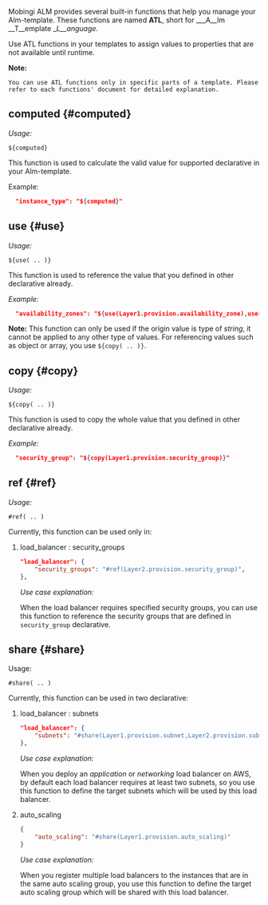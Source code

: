 Mobingi ALM provides several built-in functions that help you manage your Alm-template. These functions are named __ATL__, short for ___A__lm __T__emplate __L__anguage._

Use ATL functions in your templates to assign values to properties that are not available until runtime.

__Note:__

    You can use ATL functions only in specific parts of a template. Please refer to each functions' document for detailed explanation.

## computed {#computed}

_Usage:_

`${computed}`

This function is used to calculate the valid value for supported declarative in your Alm-template.

Example:

```json
  "instance_type": "${computed}"
```

## use {#use}

_Usage:_

`${use( .. )}`

This function is used to reference the value that you defined in other declarative already. 

_Example:_

```json
  "availability_zones": "${use(Layer1.provision.availability_zone),use(Layer2.provision.availability_zone)}"
```

__Note:__ This function can only be used if the origin value is type of _string_, it cannot be applied to any other type of values. For referencing values such as object or array, you use `${copy( .. )}`.


## copy {#copy}

_Usage:_

`${copy( .. )}`

This function is used to copy the whole value that you defined in other declarative already. 

_Example:_

```json
  "security_group": "${copy(Layer1.provision.security_group)}"
```

## ref {#ref}

_Usage:_

`#ref( .. )`

Currently, this function can be used only in:

1. load_balancer : security_groups

    ```json
    "load_balancer": {
        "security_groups": "#ref(Layer2.provision.security_group)",
    },
    ```

    _Use case explanation:_

    When the load balancer requires specified security groups, you can use this function to reference the security groups that are defined in `security_group` declarative.

## share {#share}

Usage: 

`#share( .. )`


Currently, this function can be used in two declarative:

1. load_balancer : subnets

    ```json
    "load_balancer": {
        "subnets": "#share(Layer1.provision.subnet,Layer2.provision.subnet)",
    },
    ```

    _Use case explanation:_
    
    When you deploy an _application_ or _networking_ load balancer on AWS, by default each load balancer requires at least two subnets, so you use this function to define the target subnets which will be used by this load balancer.

2. auto_scaling
    
    ```json
    {
        "auto_scaling": "#share(Layer1.provision.auto_scaling)"
    }
    ```

    _Use case explanation:_

    When you register multiple load balancers to the instances that are in the same auto scaling group, you use this function to define the target auto scaling group which will be shared with this load balancer.

